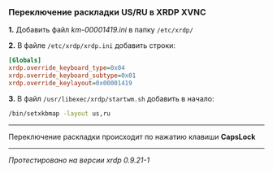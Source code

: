 ### Переключение раскладки US/RU в XRDP XVNC 

**1.** Добавить файл _km-00001419.ini_ в папку `/etc/xrdp/`

**2.** В файле `/etc/xrdp/xrdp.ini` добавить строки:

```ini
[Globals]
xrdp.override_keyboard_type=0x04
xrdp.override_keyboard_subtype=0x01
xrdp.override_keylayout=0x00001419
```

**3.** В файл `/usr/libexec/xrdp/startwm.sh` добавить в начало:
```sh
/bin/setxkbmap -layout us,ru
```

---

Переключение раскладки происходит по нажатию клавиши **CapsLock**

---

_Протестировано на версии xrdp
0.9.21-1_
